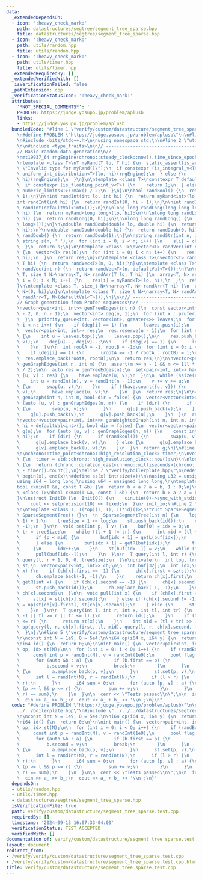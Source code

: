 ```yaml
---
data:
  _extendedDependsOn:
  - icon: ':heavy_check_mark:'
    path: datastructures/segtree/segment_tree_sparse.hpp
    title: datastructures/segtree/segment_tree_sparse.hpp
  - icon: ':heavy_check_mark:'
    path: utils/random.hpp
    title: utils/random.hpp
  - icon: ':heavy_check_mark:'
    path: utils/timer.hpp
    title: utils/timer.hpp
  _extendedRequiredBy: []
  _extendedVerifiedWith: []
  _isVerificationFailed: false
  _pathExtension: cpp
  _verificationStatusIcon: ':heavy_check_mark:'
  attributes:
    '*NOT_SPECIAL_COMMENTS*': ''
    PROBLEM: https://judge.yosupo.jp/problem/aplusb
    links:
    - https://judge.yosupo.jp/problem/aplusb
  bundledCode: "#line 1 \"verify/custom/datastructure/segment_tree_sparse.test.cpp\"\
    \n#define PROBLEM \"https://judge.yosupo.jp/problem/aplusb\"\n\n#line 1 \"verify/boilerplate.hpp\"\
    \n#include <bits/stdc++.h>\n\nusing namespace std;\n\n#line 2 \"utils/random.hpp\"\
    \n\n#include <type_traits>\n\n// ----------------------------------------------------\n\
    // Basic random data generation\n// ----------------------------------------------------\n\
    \nmt19937_64 rngEngine(chrono::steady_clock::now().time_since_epoch().count());\n\
    \ntemplate <class T>\nT myRand(T lo, T hi) {\n  static_assert(is_arithmetic_v<T>,\
    \ \"Invalid type for myRand()\");\n  if constexpr (is_integral_v<T>) {\n    return\
    \ uniform_int_distribution<T>(lo, hi)(rngEngine);\n  } else {\n    return uniform_real_distribution<T>(lo,\
    \ hi)(rngEngine);\n  }\n}\n\ntemplate <class T>\nconstexpr T defaultVal() {\n\
    \  if constexpr (is_floating_point_v<T>) {\n    return 1;\n  } else {\n    return\
    \ numeric_limits<T>::max() / 2;\n  }\n}\n\nbool randBool() {\n  return myRand<int>(0,\
    \ 1);\n}\n\nint randInt(int lo, int hi) {\n  return myRand<int>(lo, hi);\n}\n\n\
    int randInt(int hi) {\n  return randInt(0, hi - 1);\n}\n\nint randInt() {\n  return\
    \ randInt(defaultVal<int>());\n}\n\nlong long randLong(long long lo, long long\
    \ hi) {\n  return myRand<long long>(lo, hi);\n}\n\nlong long randLong(long long\
    \ hi) {\n  return randLong(0, hi);\n}\n\nlong long randLong() {\n  return randLong(defaultVal<long\
    \ long>());\n}\n\ndouble randDoub(double lo, double hi) {\n  return myRand<double>(lo,\
    \ hi);\n}\n\ndouble randDoub(double hi) {\n  return randDoub(0, hi);\n}\n\ndouble\
    \ randDoub() {\n  return randDoub(1);\n}\n\nstring randStr(int n, int k) {\n \
    \ string s(n, ' ');\n  for (int i = 0; i < n; i++) {\n    s[i] = char('a' + randInt(k));\n\
    \  }\n  return s;\n}\n\ntemplate <class T>\nvector<T> randVec(int n, T lo, T hi)\
    \ {\n  vector<T> res(n);\n  for (int i = 0; i < n; i++) {\n    res[i] = myRand<T>(lo,\
    \ hi);\n  }\n  return res;\n}\n\ntemplate <class T>\nvector<T> randVec(int n,\
    \ T hi) {\n  return randVec<T>(n, 0, hi);\n}\n\ntemplate <class T>\nvector<T>\
    \ randVec(int n) {\n  return randVec<T>(n, defaultVal<T>());\n}\n\ntemplate <class\
    \ T, size_t N>\narray<T, N> randArr(T lo, T hi) {\n  array<T, N> res;\n  for (int\
    \ i = 0; i < N; i++) {\n    res[i] = myRand<T>(lo, hi);\n  }\n  return res;\n\
    }\n\ntemplate <class T, size_t N>\narray<T, N> randArr(T hi) {\n  return randArr<T,\
    \ N>(0, hi);\n}\n\ntemplate <class T, size_t N>\narray<T, N> randArr() {\n  return\
    \ randArr<T, N>(defaultVal<T>());\n}\n\n// ----------------------------------------------------\n\
    // Graph generation from Prufer sequences\n// ----------------------------------------------------\n\
    \nvector<pair<int, int>> genTreeEdges(int n) {\n  const vector<int> prufer = randVec(n\
    \ - 2, 0, n - 1);\n  vector<int> deg(n, 1);\n  for (int x : prufer) {\n    deg[x]++;\n\
    \  }\n  priority_queue<int, vector<int>, greater<>> leaves;\n  for (int i = 0;\
    \ i < n; i++) {\n    if (deg[i] == 1) {\n      leaves.push(i);\n    }\n  }\n\n\
    \  vector<pair<int, int>> res;\n  res.reserve(n - 1);\n  for (int v : prufer)\
    \ {\n    int u = leaves.top();\n    leaves.pop();\n\n    res.push_back(minmax(u,\
    \ v));\n    deg[u]--, deg[v]--;\n\n    if (deg[v] == 1) {\n      leaves.push(v);\n\
    \    }\n  }\n\n  int rootA = -1, rootB = -1;\n  for (int i = 0; i < n; i++) {\n\
    \    if (deg[i] == 1) {\n      (rootA == -1 ? rootA : rootB) = i;\n    }\n  }\n\
    \  res.emplace_back(rootA, rootB);\n\n  return res;\n}\n\nvector<pair<int, int>>\
    \ genGraphEdges(int n, int m) {\n  assert(m >= n - 1 && m <= 1ll * n * (n - 1)\
    \ / 2);\n\n  auto res = genTreeEdges(n);\n  set<pair<int, int>> have;\n  for (auto\
    \ [u, v] : res) {\n    have.emplace(u, v);\n  }\n\n  while (ssize(res) < m) {\n\
    \    int u = randInt(n), v = randInt(n - 1);\n    v += v >= u;\n    if (u > v)\
    \ {\n      swap(u, v);\n    }\n    if (!have.count({u, v})) {\n      res.emplace_back(u,\
    \ v);\n      have.emplace(u, v);\n    }\n  }\n  return res;\n}\n\nvector<vector<int>>\
    \ genGraph(int n, int m, bool dir = false) {\n  vector<vector<int>> g(n);\n  for\
    \ (auto [u, v] : genGraphEdges(n, m)) {\n    if (dir) {\n      if (randBool())\
    \ {\n        swap(u, v);\n      }\n      g[u].push_back(v);\n    } else {\n  \
    \    g[u].push_back(v);\n      g[v].push_back(u);\n    }\n  }\n  return g;\n}\n\
    \nvector<vector<pair<int, int>>> genWeightedGraph(int n, int m, int lo = 1, int\
    \ hi = defaultVal<int>(), bool dir = false) {\n  vector<vector<pair<int, int>>>\
    \ g(n);\n  for (auto [u, v] : genGraphEdges(n, m)) {\n    const int w = randInt(lo,\
    \ hi);\n    if (dir) {\n      if (randBool()) {\n        swap(u, v);\n      }\n\
    \      g[u].emplace_back(v, w);\n    } else {\n      g[u].emplace_back(v, w);\n\
    \      g[v].emplace_back(u, w);\n    }\n  }\n  return g;\n}\n#line 2 \"utils/timer.hpp\"\
    \n\nchrono::time_point<chrono::high_resolution_clock> timer;\n\nvoid startTimer()\
    \ {\n  timer = std::chrono::high_resolution_clock::now();\n}\n\nlong long elapsed()\
    \ {\n  return (chrono::duration_cast<chrono::milliseconds>(chrono::high_resolution_clock::now()\
    \ - timer)).count();\n}\n#line 7 \"verify/boilerplate.hpp\"\n\n#define all(x)\
    \ begin(x), end(x)\n#define sz(x) int(size(x))\n\nusing u32 = unsigned int;\n\
    using i64 = long long;\nusing u64 = unsigned long long;\n\ntemplate <class T>\n\
    bool ckmin(T &a, const T &b) {\n  return b < a ? a = b, 1 : 0;\n}\n\ntemplate\
    \ <class T>\nbool ckmax(T &a, const T &b) {\n  return b > a ? a = b, 1 : 0;\n\
    }\n\nstruct InitIO {\n  InitIO() {\n    cin.tie(0)->sync_with_stdio(0);\n    cin.exceptions(cin.failbit);\n\
    \    cout << setprecision(10) << fixed;\n  }\n} init_io;\n#line 2 \"datastructures/segtree/segment_tree_sparse.hpp\"\
    \n\ntemplate <class T, T(*op)(T, T), T(*id)()>\nstruct SparseSegmentTree {\n \
    \ SparseSegmentTree() {}\n  \n  SparseSegmentTree(int n) {\n    log = __lg(n -\
    \ 1) + 1;\n    treeSize = 1 << log;\n    st.push_back(id());\n    ch.emplace_back(-1,\
    \ -1);\n  }\n\n  void set(int p, T v) {\n    buf[0] = idx = 0;\n    int tl = 0,\
    \ tr = treeSize;\n    while (tl + 1 != tr) {\n      int mid = (tl + tr) >> 1;\n\
    \      if (p < mid) {\n        buf[idx + 1] = getL(buf[idx]);\n        tr = mid;\n\
    \      } else {\n        buf[idx + 1] = getR(buf[idx]);\n        tl = mid;\n \
    \     }\n      idx++;\n    }\n    st[buf[idx--]] = v;\n    while (idx >= 0) {\n\
    \      pull(buf[idx--]);\n    }\n  }\n\n  T query(int l, int r) {\n    return\
    \ query(l, r + 1, 0, 0, treeSize);\n  }\n\nprivate:\n  int log, treeSize;\n  vector<T>\
    \ st;\n  vector<pair<int, int>> ch;\n\n  int buf[32];\n  int idx;\n\n  int getL(int\
    \ x) {\n    if (ch[x].first == -1) {\n      ch[x].first = sz(st);\n      st.push_back(id());\n\
    \      ch.emplace_back(-1, -1);\n    }\n    return ch[x].first;\n  }\n\n  int\
    \ getR(int x) {\n    if (ch[x].second == -1) {\n      ch[x].second = sz(st);\n\
    \      st.push_back(id());\n      ch.emplace_back(-1, -1);\n    }\n    return\
    \ ch[x].second;\n  }\n\n  void pull(int x) {\n    if (ch[x].first == -1) {\n \
    \     st[x] = st[ch[x].second];\n    } else if (ch[x].second != -1) {\n      st[x]\
    \ = op(st[ch[x].first], st[ch[x].second]);\n    } else {\n      st[x] = st[ch[x].first];\n\
    \    }\n  }\n\n  T query(int l, int r, int x, int tl, int tr) {\n    if (x ==\
    \ -1 || tl >= r || tr <= l) {\n      return id();\n    }\n    if (tl >= l && tr\
    \ <= r) {\n      return st[x];\n    }\n    int mid = (tl + tr) >> 1;\n    return\
    \ op(query(l, r, ch[x].first, tl, mid), query(l, r, ch[x].second, mid, tr));\n\
    \  }\n};\n#line 5 \"verify/custom/datastructure/segment_tree_sparse.test.cpp\"\
    \n\nconst int N = 1e9, Q = 5e4;\n\ni64 op(i64 x, i64 y) {\n  return x + y;\n}\n\
    \ni64 id() {\n  return 0;\n}\n\nint main() {\n  vector<pair<int, int>> a;\n  SparseSegmentTree<i64,\
    \ op, id> st(N);\n\n  for (int i = 0; i < Q; i++) {\n    if (randBool()) {\n \
    \     const int p = randInt(N), v = randInt(1e9);\n      bool flag = false;\n\
    \      for (auto &b : a) {\n        if (b.first == p) {\n          flag = true;\n\
    \          b.second = v;\n          break;\n        }\n      }\n      if (!flag)\
    \ {\n        a.emplace_back(p, v);\n      }\n      st.set(p, v);\n    } else {\n\
    \      int l = randInt(N), r = randInt(N);\n      if (l > r) {\n        swap(l,\
    \ r);\n      }\n      i64 sum = 0;\n      for (auto [p, v] : a) {\n        if\
    \ (p >= l && p <= r) {\n          sum += v;\n        }\n      }\n      assert(st.query(l,\
    \ r) == sum);\n    }\n  }\n\n  cerr << \"Tests passed\\n\";\n\n  int a_, b_;\n\
    \  cin >> a_ >> b_;\n  cout << a_ + b_ << '\\n';\n}\n"
  code: "#define PROBLEM \"https://judge.yosupo.jp/problem/aplusb\"\n\n#include \"\
    ../../boilerplate.hpp\"\n#include \"../../../datastructures/segtree/segment_tree_sparse.hpp\"\
    \n\nconst int N = 1e9, Q = 5e4;\n\ni64 op(i64 x, i64 y) {\n  return x + y;\n}\n\
    \ni64 id() {\n  return 0;\n}\n\nint main() {\n  vector<pair<int, int>> a;\n  SparseSegmentTree<i64,\
    \ op, id> st(N);\n\n  for (int i = 0; i < Q; i++) {\n    if (randBool()) {\n \
    \     const int p = randInt(N), v = randInt(1e9);\n      bool flag = false;\n\
    \      for (auto &b : a) {\n        if (b.first == p) {\n          flag = true;\n\
    \          b.second = v;\n          break;\n        }\n      }\n      if (!flag)\
    \ {\n        a.emplace_back(p, v);\n      }\n      st.set(p, v);\n    } else {\n\
    \      int l = randInt(N), r = randInt(N);\n      if (l > r) {\n        swap(l,\
    \ r);\n      }\n      i64 sum = 0;\n      for (auto [p, v] : a) {\n        if\
    \ (p >= l && p <= r) {\n          sum += v;\n        }\n      }\n      assert(st.query(l,\
    \ r) == sum);\n    }\n  }\n\n  cerr << \"Tests passed\\n\";\n\n  int a_, b_;\n\
    \  cin >> a_ >> b_;\n  cout << a_ + b_ << '\\n';\n}"
  dependsOn:
  - utils/random.hpp
  - utils/timer.hpp
  - datastructures/segtree/segment_tree_sparse.hpp
  isVerificationFile: true
  path: verify/custom/datastructure/segment_tree_sparse.test.cpp
  requiredBy: []
  timestamp: '2024-09-13 16:07:33-04:00'
  verificationStatus: TEST_ACCEPTED
  verifiedWith: []
documentation_of: verify/custom/datastructure/segment_tree_sparse.test.cpp
layout: document
redirect_from:
- /verify/verify/custom/datastructure/segment_tree_sparse.test.cpp
- /verify/verify/custom/datastructure/segment_tree_sparse.test.cpp.html
title: verify/custom/datastructure/segment_tree_sparse.test.cpp
---
```

